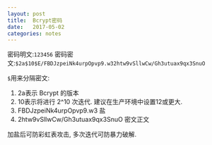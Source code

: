 ```yaml
---
layout: post
title:  Bcrypt密码
date:   2017-05-02
categories: notes
---
```


密码明文:`123456`
密码密文:`$2a$10$E/FBDJzpeiNk4urpOpvp9.w32htw9vSllwCw/Gh3utuax9qx3SnuO`

`$`用来分隔密文:

1. 2a表示 Bcrypt 的版本
2. 10表示将进行 2^10 次迭代. 建议在生产环境中设置12或更大.
3. FBDJzpeiNk4urpOpvp9.w3 盐
4. 2htw9vSllwCw/Gh3utuax9qx3SnuO 密文正文

加盐后可防彩虹表攻击, 多次迭代可防暴力破解.
